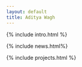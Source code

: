 ```yaml
---
layout: default
title: Aditya Wagh
---
```


<!-- Introduction -->
{% include intro.html %}

<!-- News -->
{% include news.html%}

<!-- Projects -->
{% include projects.html %}